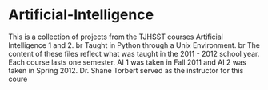 Artificial-Intelligence
=======================

This is a collection of projects from the TJHSST courses Artificial Intelligence 1 and 2. br
Taught in Python through a Unix Environment. br
The content of these files reflect what was taught in the 2011 - 2012 school year.
Each course lasts one semester. AI 1 was taken in Fall 2011 and AI 2 was taken in Spring 2012.
Dr. Shane Torbert served as the instructor for this coure
